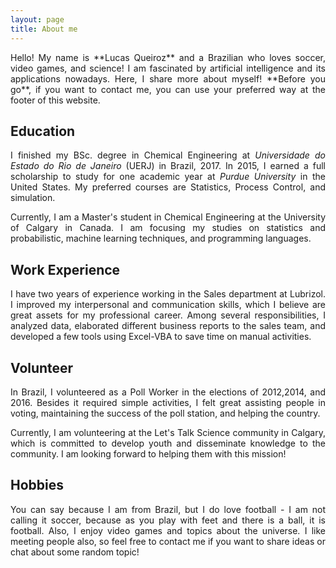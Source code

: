 ```yaml
---
layout: page
title: About me
---
```


<div style="text-align: justify"> 
Hello! My name is **Lucas Queiroz** and a Brazilian who loves soccer, video games, and science! I am fascinated by artificial intelligence and its applications nowadays. Here, I share more about myself! **Before you go**, if you want to contact me, you can use your preferred way at the footer of this website.

## Education

I finished my BSc. degree in Chemical Engineering at _Universidade do Estado do Rio de Janeiro_ (UERJ) in Brazil, 2017. In 2015, I earned a full scholarship to study for one academic year at _Purdue University_ in the United States. My preferred courses are Statistics, Process Control, and simulation.

Currently, I am a Master's student in Chemical Engineering at the University of Calgary in Canada. I am focusing my studies on statistics and probabilistic, machine learning techniques, and programming languages.

## Work Experience

I have two years of experience working in the Sales department at Lubrizol. I improved my interpersonal and communication skills, which I believe are great assets for my professional career. Among several responsibilities, I analyzed data, elaborated different business reports to the sales team, and developed a few tools using Excel-VBA to save time on manual activities.

## Volunteer

In Brazil, I volunteered as a Poll Worker in the elections of 2012,2014, and 2016. Besides it required simple activities, I felt great assisting people in voting, maintaining the success of the poll station, and helping the country.

Currently, I am volunteering at the Let's Talk Science community in Calgary, which is committed to develop youth and disseminate knowledge to the community. I am looking forward to helping them with this mission!

## Hobbies

You can say because I am from Brazil, but I do love football - I am not calling it soccer, because as you play with feet and there is a ball, it is football. Also, I enjoy video games and topics about the universe. I like meeting people also, so feel free to contact me if you want to share ideas or chat about some random topic! 
</div>
